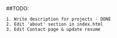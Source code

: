 ##TODO:

    1. Write description for projects - DONE
    2. Edit 'about' section in index.html
    3. Edit Contact page & update resume
